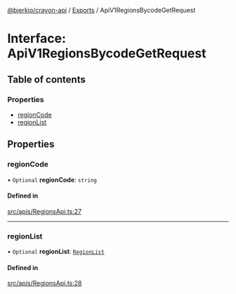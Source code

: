 [@bjerkio/crayon-api](../README.md) / [Exports](../modules.md) / ApiV1RegionsBycodeGetRequest

# Interface: ApiV1RegionsBycodeGetRequest

## Table of contents

### Properties

- [regionCode](ApiV1RegionsBycodeGetRequest.md#regioncode)
- [regionList](ApiV1RegionsBycodeGetRequest.md#regionlist)

## Properties

### regionCode

• `Optional` **regionCode**: `string`

#### Defined in

[src/apis/RegionsApi.ts:27](https://github.com/bjerkio/crayon-api-js/blob/22cd66d/src/apis/RegionsApi.ts#L27)

___

### regionList

• `Optional` **regionList**: [`RegionList`](../enums/RegionList.md)

#### Defined in

[src/apis/RegionsApi.ts:28](https://github.com/bjerkio/crayon-api-js/blob/22cd66d/src/apis/RegionsApi.ts#L28)
